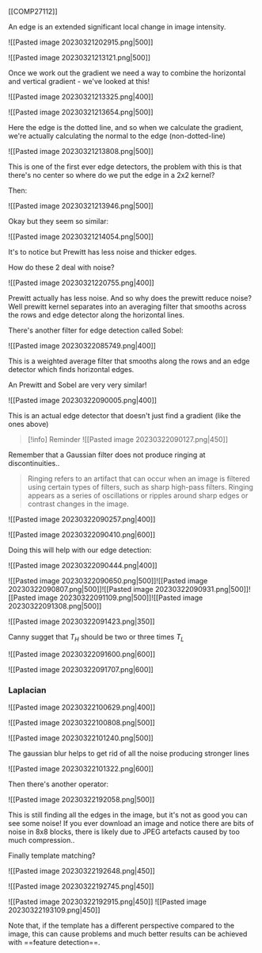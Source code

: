 [[COMP27112]]

An edge is an extended significant local change in image intensity.

![[Pasted image 20230321202915.png|500]]

![[Pasted image 20230321213121.png|500]]

Once we work out the gradient we need a way to combine the horizontal and vertical gradient - we've looked at this!

![[Pasted image 20230321213325.png|400]]

![[Pasted image 20230321213654.png|500]]

Here the edge is the dotted line, and so when we calculate the gradient, we're actually calculating the normal to the edge (non-dotted-line)

![[Pasted image 20230321213808.png|500]]

This is one of the first ever edge detectors, the problem with this is that there's no center so where do we put the edge in a 2x2 kernel?

Then:

![[Pasted image 20230321213946.png|500]]

Okay but they seem so similar:

![[Pasted image 20230321214054.png|500]]

It's to notice but Prewitt has less noise and thicker edges.

How do these 2 deal with noise?

![[Pasted image 20230321220755.png|400]]

Prewitt actually has less noise. And so why does the prewitt reduce noise? Well prewitt kernel separates into an averaging filter that smooths across the rows and edge detector along the horizontal lines.

There's another filter for edge detection called Sobel:

![[Pasted image 20230322085749.png|400]]

This is a weighted average filter that smooths along the rows and an edge detector which finds horizontal edges.

An Prewitt and Sobel are very very similar!

![[Pasted image 20230322090005.png|400]]

This is an actual edge detector that doesn't just find a gradient (like the ones above)

>[!info] Reminder
>![[Pasted image 20230322090127.png|450]]


Remember that a Gaussian filter does not produce ringing at discontinuities..
> Ringing refers to an artifact that can occur when an image is filtered using certain types of filters, such as sharp high-pass filters. Ringing appears as a series of oscillations or ripples around sharp edges or contrast changes in the image.

![[Pasted image 20230322090257.png|400]]

![[Pasted image 20230322090410.png|600]]

Doing this will help with our edge detection:

![[Pasted image 20230322090444.png|400]]

![[Pasted image 20230322090650.png|500]]![[Pasted image 20230322090807.png|500]]![[Pasted image 20230322090931.png|500]]![[Pasted image 20230322091109.png|500]]![[Pasted image 20230322091308.png|500]]

![[Pasted image 20230322091423.png|350]]

Canny sugget that $T_H$ should be two or three times $T_L$

![[Pasted image 20230322091600.png|600]]

![[Pasted image 20230322091707.png|600]]

### Laplacian

![[Pasted image 20230322100629.png|400]]

![[Pasted image 20230322100808.png|500]]

![[Pasted image 20230322101240.png|500]]

The gaussian blur helps to get rid of all the noise producing stronger lines

![[Pasted image 20230322101322.png|600]]

Then there's another operator:

![[Pasted image 20230322192058.png|500]]

This is still finding all the edges in the image, but it's not as good you can see some noise! If you ever download an image and notice there are bits of noise in 8x8 blocks, there is likely due to JPEG artefacts caused by too much compression..

Finally template matching?

![[Pasted image 20230322192648.png|450]]

![[Pasted image 20230322192745.png|450]]

![[Pasted image 20230322192915.png|450]]
![[Pasted image 20230322193109.png|450]]

Note that, if the template has a different perspective compared to the image, this can cause problems and much better results can be achieved with ==feature detection==.

